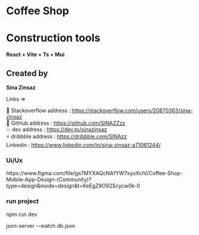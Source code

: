 # Coffee Shop

<h1> Construction tools </h1>

<b>
React + Vite + Ts + Mui 
</b>

<h2> Created by </h2>
<b>Sina Zinsaz</b>

Links =>

🌝 Stackoverflow address : https://stackoverflow.com/users/20870363/sina-zinsaz <br />
🌼 GitHub address : https://github.com/SINAZZzz <br />
💥 dev address : https://dev.to/sinazinsaz <br /> 
⚡️ dribbble address : https://dribbble.com/SINAzz <br /> 
 Linkedin : https://www.linkedin.com/in/sina-zinsaz-a71061244/ <br />

<h3> Ui/Ux </h3>
https://www.figma.com/file/gs7MYXAQcNAfYW7xyoXcIV/Coffee-Shop-Mobile-App-Design-(Community)?type=design&mode=design&t=KeEgZ9O92Scycw0k-0

<h3> run project </h3>

npm run dev

json-server --watch db.json
